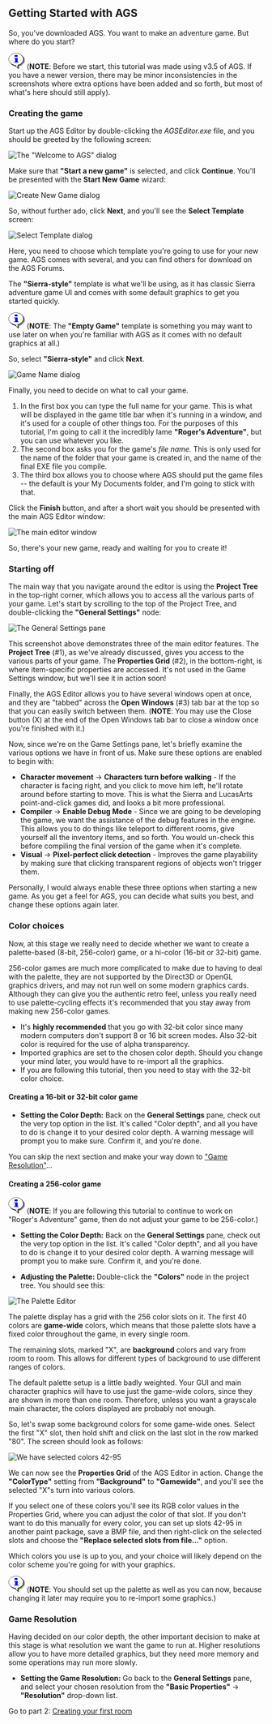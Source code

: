 ## Getting Started with AGS

So, you've downloaded AGS. You want to make an adventure game. But where
do you start?

![Note](images/icon_info.gif) (**NOTE**: Before we start, this tutorial was made using v3.5 of AGS.
If you have a newer version, there may be minor inconsistencies in the
screenshots where extra options have been added and so forth, but most
of what's here should still apply).

### Creating the game

Start up the AGS Editor by double-clicking the *AGSEditor.exe* file, and
you should be greeted by the following screen:

![The "Welcome to AGS" dialog](https://user-images.githubusercontent.com/31778541/79375390-8aa86d00-7f26-11ea-92e9-4ec15aece1f7.png)

Make sure that **"Start a new game"** is selected, and click **Continue**.
You'll be presented with the **Start New Game** wizard:

![Create New Game dialog](https://user-images.githubusercontent.com/31778541/79374810-a2cbbc80-7f25-11ea-9ea4-caed52a86d95.png)

So, without further ado, click **Next**, and you'll see the **Select Template**
screen:

![Select Template dialog](https://user-images.githubusercontent.com/31778541/79375767-2803a100-7f27-11ea-851e-d5e7495b8bdd.png)

Here, you need to choose which template you're going to use for your new
game. AGS comes with several, and you can find others for download on the
AGS Forums.

The **"Sierra-style"** template is what we'll be using, as it has classic Sierra
adventure game UI and comes with some default graphics to get you started
quickly.

![Note](images/icon_info.gif) (**NOTE**: The **"Empty Game"** template is something you may want to use later on
when you're familiar with AGS as it comes with no default graphics at all.)

So, select **"Sierra-style"** and click **Next**.

![Game Name dialog](https://user-images.githubusercontent.com/31778541/79376574-5fbf1880-7f28-11ea-89fc-fc2a2354f0ea.png)

Finally, you need to decide on what to call your game.
1. In the first box you can type the full name for your game. This is what will be displayed in the game title bar when it's running in a window, and it's used for a couple of other things too. For the purposes of this tutorial, I'm going to call it the incredibly lame **"Roger's Adventure"**, but you can use whatever you like.
2. The second box asks you for the game's *file name.* This is only used for
the name of the folder that your game is created in, and the name of the
final EXE file you compile.
3. The third box allows you to choose where AGS should put the game files
-- the default is your My Documents folder, and I'm going to stick with
that.

Click the **Finish** button, and after a short wait you should be
presented with the main AGS Editor window:

![The main editor window](https://user-images.githubusercontent.com/31778541/79377585-e9231a80-7f29-11ea-92dc-9651279e32cb.png)

So, there's your new game, ready and waiting for you to create it!

### Starting off

The main way that you navigate around the editor is using the **Project
Tree** in the top-right corner, which allows you to access all the
various parts of your game. Let's start by scrolling to the top of the
Project Tree, and double-clicking the **"General Settings"** node:

![The General Settings pane](https://user-images.githubusercontent.com/31778541/79386140-b4b65b00-7f37-11ea-9188-f663c3768509.png)

This screenshot above demonstrates three of the main editor features. The
**Project Tree** (#1), as we've already discussed, gives you access to the
various parts of your game. The **Properties Grid** (#2), in the bottom-right,
is where item-specific properties are accessed. It's not used in the
Game Settings window, but we'll see it in action soon!

Finally, the AGS Editor allows you to have several windows open at once,
and they are "tabbed" across the **Open Windows** (#3) tab bar at the top so that
you can easily switch between them. (**NOTE**: You may use the Close button (X) at the end of the Open Windows tab bar to close a window once you're finished with it.)

Now, since we're on the Game Settings pane, let's briefly examine the various
options we have in front of us. Make sure these options are enabled to
begin with:

-   **Character movement** -> **Characters turn before walking** - If the character is facing
    right, and you click to move him left, he'll rotate around before
    starting to move. This is what the Sierra and LucasArts
    point-and-click games did, and looks a bit more professional.
-   **Compiler** -> **Enable Debug Mode** - Since we are going to be developing the
    game, we want the assistance of the debug features in the engine.
    This allows you to do things like teleport to different rooms, give
    yourself all the inventory items, and so forth. You would un-check
    this before compiling the final version of the game when
    it's complete.
-   **Visual** -> **Pixel-perfect click detection** - Improves the game playability by
    making sure that clicking transparent regions of objects won't
    trigger them.

Personally, I would always enable these three options when starting a new
game. As you get a feel for AGS, you can decide what suits you best, and
change these options again later.

### Color choices

Now, at this stage we really need to decide whether we want to create a
palette-based (8-bit, 256-color) game, or a hi-color (16-bit or 32-bit)
game.

256-color games are much more complicated to make due to having to deal
with the palette, they are not supported by the Direct3D or OpenGL graphics
drivers, and may not run well on some modern graphics cards. Although they
can give you the authentic retro feel, unless you really need to use
palette-cycling effects it's recommended that you stay away from making
new 256-color games.

- It's **highly recommended** that you go with 32-bit color since many modern
computers don't support 8 or 16 bit screen modes. Also 32-bit color is required
for the use of alpha transparency.
- Imported graphics are set to the chosen color depth. Should you change your mind
later, you would have to re-import all the graphics.
- If you are following this tutorial, then you need to stay with the 32-bit color choice.

#### Creating a 16-bit or 32-bit color game

- **Setting the Color Depth:** Back on the **General Settings** pane, check out the very top option in the
list. It's called "Color depth", and all you have to do is change it to
your desired color depth. A warning message will prompt you to make
sure. Confirm it, and you're done.

You can skip the next section and make your way down to ["Game Resolution"](acintro1#game-resolution)...

#### Creating a 256-color game

![Note](images/icon_info.gif) (**NOTE**: If you are following this tutorial to continue to work on "Roger's Adventure" game, then do not adjust your game to be 256-color.)

- **Setting the Color Depth:** Back on the **General Settings** pane, check out the very top option in the
list. It's called "Color depth", and all you have to do is change it to
your desired color depth. A warning message will prompt you to make
sure. Confirm it, and you're done.

- **Adjusting the Palette:** Double-click the **"Colors"** node in the project tree. You should see
this:

![The Palette Editor](https://user-images.githubusercontent.com/31778541/79381305-c8f65a00-7f2f-11ea-835e-c7648362e414.png)

The palette display has a grid with the 256 color slots on it. The
first 40 colors are **game-wide** colors, which means that those
palette slots have a fixed color throughout the game, in every single
room.

The remaining slots, marked "X", are **background** colors and vary
from room to room. This allows for different types of background to use
different ranges of colors.

The default palette setup is a little badly weighted. Your GUI and main
character graphics will have to use just the game-wide colors, since
they are shown in more than one room. Therefore, unless you want a
grayscale main character, the colors displayed are probably not enough.

So, let's swap some background colors for some game-wide ones. Select
the first "X" slot, then hold shift and click on the last slot in the
row marked "80". The screen should look as follows:

![We have selected colors 42-95](https://user-images.githubusercontent.com/31778541/79381973-c8aa8e80-7f30-11ea-8a96-d700f188b6e0.png)

We can now see the **Properties Grid** of the AGS Editor in action. Change the **"ColorType"**
setting from **"Background"** to **"Gamewide"**, and you'll see the selected
"X"s turn into various colors.

If you select one of these colors you'll see its RGB color values in
the Properties Grid, where you can adjust the color of that slot. If you
don't want to do this manually for every color, you can set up slots
42-95 in another paint package, save a BMP file, and then right-click on
the selected slots and choose the **"Replace selected slots from file..."**
option.

Which colors you use is up to you, and your choice will likely depend
on the color scheme you're going for with your graphics.

![Note](images/icon_info.gif) (**NOTE**: You should set up the palette as well as you can now, because changing
it later may require you to re-import some graphics.)

### Game Resolution

Having decided on our color depth, the other important decision to make
at this stage is what resolution we want the game to run at. Higher
resolutions allow you to have more detailed graphics, but they need more
memory and some operations may run more slowly.

- **Setting the Game Resolution:** Go back to the **General Settings** pane, and select your chosen resolution
from the **"Basic Properties"** -> **"Resolution"** drop-down list.

Go to part 2: [Creating your first room](acintro2)

